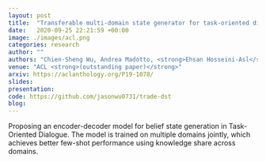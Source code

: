 ```yaml
---
layout: post
title:  "Transferable multi-domain state generator for task-oriented dialogue systems"
date:   2020-09-25 22:21:59 +00:00
image: ./images/acl.png
categories: research
author: ""
authors: "Chien-Sheng Wu, Andrea Madotto, <strong>Ehsan Hosseini-Asl</strong>, Caiming Xiong, Richard Socher, Pascale Fung"
venue: "ACL <strong>(outstanding paper)</strong>"
arxiv: https://aclanthology.org/P19-1078/
slides:
presentation: 
code: https://github.com/jasonwu0731/trade-dst
blog: 
---
```

Proposing an encoder-decoder model for belief state generation in Task-Oriented Dialogue. The model is trained on multiple domains jointly, which achieves better few-shot performance using knowledge share across domains.
